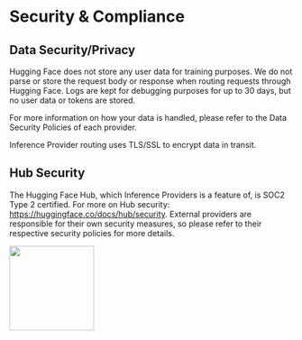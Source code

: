 # Security & Compliance

## Data Security/Privacy

Hugging Face does not store any user data for training purposes. We do not parse or store the request body or response when routing requests through Hugging Face. Logs are kept for debugging purposes for up to 30 days, but no user data or tokens are stored.

For more information on how your data is handled, please refer to the Data Security Policies of each provider.

Inference Provider routing uses TLS/SSL to encrypt data in transit.

## Hub Security

The Hugging Face Hub, which Inference Providers is a feature of, is SOC2 Type 2 certified. For more on Hub security: https://huggingface.co/docs/hub/security. External providers are responsible for their own security measures, so please refer to their respective security policies for more details.

<img width="150" src="https://huggingface.co/datasets/huggingface/documentation-images/resolve/main/hub/security-soc-1.jpg">
